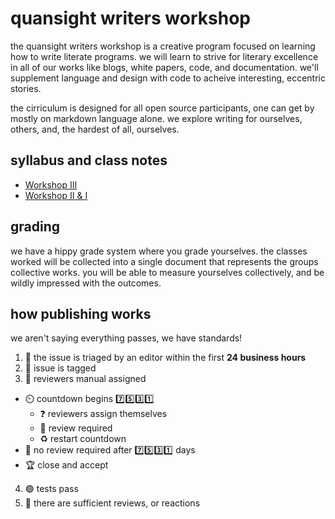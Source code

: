 # quansight writers workshop

the quansight writers workshop is a creative program focused on learning how to write literate programs. we will learn to strive for literary excellence in all of our works like blogs, white papers, code, and documentation. we'll supplement language and design with code to acheive interesting, eccentric stories.

the cirriculum is designed for all open source participants, one can get by mostly on markdown language alone. we explore writing for ourselves, others, and, the hardest of all, ourselves.

## syllabus and class notes

* [Workshop III](https://github.com/Quansight/writers-workshop/discussions/3)
* [Workshop II & I](https://hackmd.io/@quansight/BJNV7F4Lu)

## grading

we have a hippy grade system where you grade yourselves. the classes worked will be collected into a single document that represents the groups collective works. you will be able to measure yourselves collectively, and be wildly impressed with the outcomes.

## how publishing works

we aren't saying everything passes, we have standards!

1. 🥚 the issue is triaged by an editor within the first __24 business hours__
  1. 📛 issue is tagged
  2. 🧐 reviewers manual assigned
  * ⏲️ countdown begins  7️⃣5️⃣3️⃣1️⃣
    * ❓ reviewers assign themselves
    * 🤔 review required
    * ♻️ restart countdown
  * 🏁 no review required after 7️⃣5️⃣3️⃣1️⃣ days
  * 🏆  close and accept
  4. 🟢 tests pass
  5. 🌝 there are sufficient reviews, or reactions
